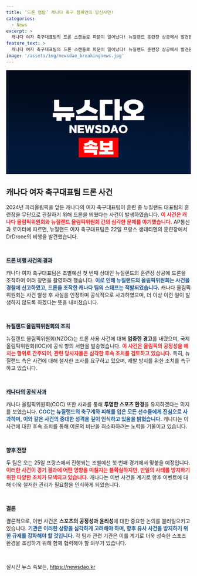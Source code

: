 ```yaml
---
title: ‘드론 염탐’ 캐나다 축구 챔피언의 망신사연!
categories:
  - News
excerpt: >
  캐나다 여자 축구대표팀의 드론 스캔들로 파문이 일어났다! 뉴질랜드 훈련장 상공에서 발견된 드론의 정체는? IOC에 공식 항의에 나선 뉴질랜드, 후속 조치 논의에 나선 캐나다의 반응이 주목된다.
feature_text: >
  캐나다 여자 축구대표팀의 드론 스캔들로 파문이 일어났다! 뉴질랜드 훈련장 상공에서 발견된 드론의 정체는? IOC에 공식 항의에 나선 뉴질랜드, 후속 조치 논의에 나선 캐나다의 반응이 주목된다.
image: '/assets/img/newsdao_breakingnews.jpg'
---
```


<p><img src="/assets/img/newsdao_breakingnews.jpg" alt="pcversion 속보" /></p>

<h2 data-ke-size="size26">캐나다 여자 축구대표팀 드론 사건</h2>

<p data-ke-size="size16">2024년 파리올림픽을 앞둔 캐나다의 여자 축구대표팀이 훈련 중 뉴질랜드 대표팀의 훈련장을 무단으로 관찰하기 위해 드론을 띄웠다는 사건이 발생하였습니다. <b><span style="color: #ee2323;">이 사건은 캐나다 올림픽위원회와 뉴질랜드 올림픽위원회 간의 심각한 문제를 야기했습니다.</span></b> AP통신과 로이터에 따르면, 뉴질랜드 여자 축구대표팀은 22일 프랑스 생테티엔의 훈련장에서 DrDrone의 비행을 발견했습니다.</p>

<p data-ke-size="size16">&nbsp;</p>

<p><b><span style="background-color: #21538527;">드론 비행 사건의 경과</span></b></p>

<p data-ke-size="size16">캐나다 여자 축구대표팀은 조별예선 첫 번째 상대인 뉴질랜드의 훈련장 상공에 드론을 조작하여 여러 장면을 촬영하려 했습니다. <b><span style="color: #1a5490;">이로 인해 뉴질랜드의 올림픽위원회는 사건을 경찰에 신고하였고, 드론을 조작한 캐나다 팀의 스태프는 적발되었습니다.</span></b> 캐나다 올림픽위원회는 사건 발생 후 사실을 인정하며 공식적으로 사과하였으며, 더 이상 이런 일이 발생하지 않도록 하겠다는 뜻을 내비쳤습니다.</p>

<p data-ke-size="size16">&nbsp;</p>

<p><b><span style="background-color: #21538527;">뉴질랜드 올림픽위원회의 조치</span></b></p>

<p data-ke-size="size16">뉴질랜드 올림픽위원회(NZOC)는 드론 사용 사건에 대해 <b>엄중한 경고</b>를 내렸으며, 국제올림픽위원회(IOC)에 공식 항의 서한을 발송했습니다. <b><span style="color: #ee2323;">이 사건은 올림픽의 공정성을 해치는 행위로 간주되어, 관련 당사자들은 심각한 후속 조치를 검토하고 있습니다.</span></b> 특히, 뉴질랜드 측은 사건에 대해 철저한 조사를 요구하고 있으며, 재발 방지를 위한 조치를 촉구하고 있습니다.</p>

<p data-ke-size="size16">&nbsp;</p>

<p><b><span style="background-color: #21538527;">캐나다의 공식 사과</span></b></p>

<p data-ke-size="size16">캐나다 올림픽위원회(COC) 또한 사과를 통해 <b>투명한 스포츠 환경</b>을 유지하겠다는 의지를 보였습니다. <b><span style="color: #1a5490;">COC는 뉴질랜드의 축구계와 피해를 입은 모든 선수들에게 진심으로 사과하며, 이와 같은 사건의 중대한 성격을 깊이 인식하고 있음을 밝혔습니다.</span></b> 캐나다는 이 사건에 대한 후속 조치를 통해 여론의 비난을 최소화하려는 노력을 기울이고 있습니다.</p>

<p data-ke-size="size16">&nbsp;</p>

<p><b><span style="background-color: #21538527;">향후 전망</span></b></p>

<p data-ke-size="size16">두 팀은 오는 25일 프랑스에서 진행되는 조별예선 첫 번째 경기에서 맞붙을 예정입니다. <b><span style="color: #ee2323;">이러한 사건이 경기 결과에 어떤 영향을 미칠지는 불확실하지만, 만일의 사태를 방지하기 위한 다양한 조치가 모색되고 있습니다.</span></b> 캐나다는 이번 사건을 계기로 향후 이벤트에 대해 더욱 철저한 관리가 필요함을 인식하게 되었습니다.</p>

<p data-ke-size="size16">&nbsp;</p>

<p><b><span style="background-color: #21538527;">결론</span></b></p>

<p data-ke-size="size16">결론적으로, 이번 사건은 <b>스포츠의 공정성과 윤리성</b>에 대한 중요한 논의를 불러일으키고 있습니다. <b><span style="color: #1a5490;">기관은 이러한 상황을 심각하게 고려해야 하며, 향후 유사 사건을 방지하기 위한 규제를 강화해야 할 것입니다.</span></b> 각 팀과 관련 기관은 이를 계기로 더욱 성숙한 스포츠 환경을 조성하기 위해 함께 협력해야 할 의무가 있습니다.</p>

<p data-ke-size="size16">&nbsp;</p>
실시간 뉴스 속보는, <a href="https://newsdao.kr" rel="dofollow">https://newsdao.kr</a>



